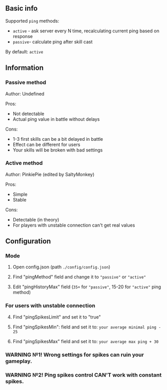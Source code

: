 ## Basic info

Supported `ping` methods:
* `active` - ask server every N time, recalculating current ping based on response
* `passive`- calculate ping after skill cast

By default: `active`

## Information

### Passive method

Author: Undefined

Pros: 
* Not detectable
* Actual ping value in battle without delays 

Cons:
* 1-3 first skills can be a bit delayed in battle
* Effect can be different for users
* Your skills will be broken with bad settings

### Active method

Author: PinkiePie (edited by SaltyMonkey)

Pros: 
* Simple
* Stable

Cons:
* Detectable (in theory)
* For players with unstable connection can't get real values

## Configuration

### Mode

1) Open config.json (path `./config/config.json`)

2) Find "pingMethod" field and change it to `"passive"` or `"active"`

3) Edit "pingHistoryMax" field (`35+` for `"passive"`, 15-20 for `"active"` ping method)

### For users with unstable connection

4) Find "pingSpikesLimit" and set it to "true"

5) Find "pingSpikesMin": field and set it to:  `your average minimal ping - 25`

6) Find "pingSpikesMax" field and set it to: `your average max ping + 30`

### WARNING №1! Wrong settings for spikes can ruin your gameplay.

### WARNING №2! Ping spikes control CAN'T work with constant spikes.
